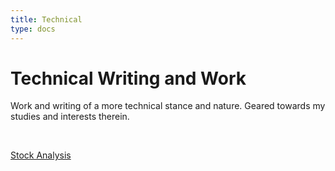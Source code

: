 ```yaml
---
title: Technical
type: docs
---
```


# Technical Writing and Work

Work and writing of a more technical stance and nature. Geared towards my studies and
interests therein. 

&nbsp;  

[Stock Analysis](/technical/stockanalysis/stockanalysis/)